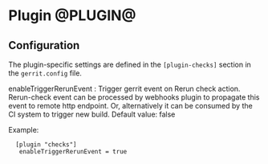 Plugin @PLUGIN@
===============

Configuration
-------------

The plugin-specific settings are defined in the `[plugin-checks]` section
in the `gerrit.config` file.

enableTriggerRerunEvent
:   Trigger gerrit event on Rerun check action. Rerun-check event can be
    processed by webhooks plugin to propagate this event to remote http endpoint.
    Or, alternatively it can be consumed by the CI system to trigger new build.
    Default value: false


Example:

```
  [plugin "checks"]
   enableTriggerRerunEvent = true
```

